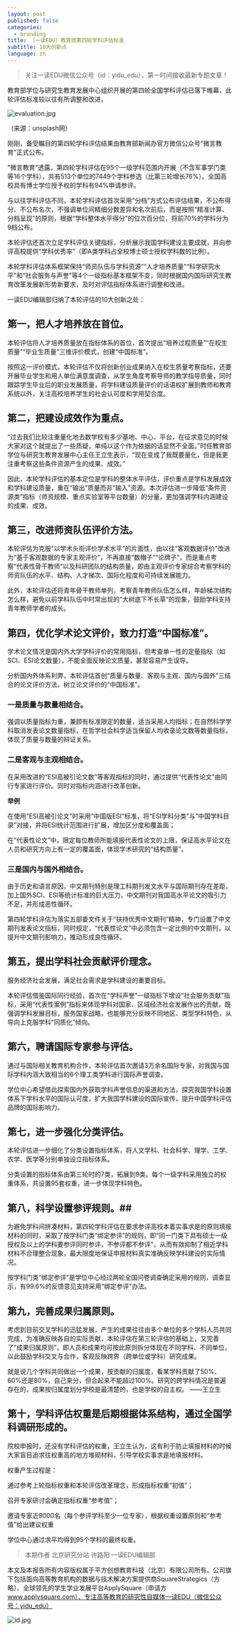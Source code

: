 ```yaml
---
layout: post
published: false
categories:
  - branding
title: ［一读EDU］教育部第四轮学科评估标准
subtitle: 10大创新点
language: zh
---
```

> 关注一读EDU微信公众号（id：yidu_edu），第一时间接收最新专题文章！

教育部学位与研究生教育发展中心组织开展的第四轮全国学科评估已落下帷幕，此轮评估标准较以往有所调整和改进。

![evaluation.jpg]({{site.baseurl}}/image/evaluation.jpg)

（来源：unsplash网）

刚刚，备受瞩目的第四轮学科评估结果由教育部新闻办官方微信公众号“微言教育”正式公布。

“微言教育”透露，第四轮学科评估在95个一级学科范围内开展（不含军事学门类等16个学科），共有513个单位的7449个学科参选（比第三轮增长76%）。全国高校具有博士学位授予权的学科有94%申请参评。

与以往学科评估不同，本轮学科评估首次采用“分档”方式公布评估结果，不公布得分、不公布名次，不强调单位间精细分数差异和名次前后，而是按照“精准计算、分档呈现”的原则，根据“学科整体水平得分”的位次百分位，将前70%的学科分为9档公布。

本轮评估还首次立足学科评估关键指标，分析展示我国学科建设主要成就，并向参评高校提供“学科优秀率”（即A类学科占全校博士硕士授权学科数的比例）。

本轮学科评估体系框架保持“师资队伍与学科资源”“人才培养质量”“科学研究水平”和“社会服务与声誉”等4个一级指标基本框架不变，同时根据国内国际研究生教育改革发展新形势新要求，及时对评估指标体系进行调整和改进。

一读EDU编辑部归纳了本轮评估的10大创新之处：

## 第一，把人才培养放在首位。

本轮评估将人才培养质量放在指标体系的首位，首次提出“培养过程质量”“在校生质量”“毕业生质量”三维评价模式，创建“中国标准”。

按照这一评价模式，本轮评估不仅将创新创业成果纳入在校生质量考察指标，还要开展毕业学生和用人单位满意度调查，从学生角度考察导师的教学指导质量，同时跟踪学生毕业后的职业发展质量，将学科建设质量评价的话语权扩展到教师和教育系统以外，关注高校培养学生的社会认可度和学用契合度。

## 第二，把建设成效作为重点。

“过去我们比较注重量化地去数学校有多少基地、中心、平台，在征求意见的时候大家对这个就提出了一些质疑，单纯以这个作为依据的话显然不全面。”时任教育部学位与研究生教育发展中心主任王立生表示，“现在变成了我既要量化，但是我更注重考察这些条件资源产生的成果、成效。”

因此，本轮学科评估的基本定位是学科的整体水平评估，评价重点是学科发展成效和学科建设质量，重在“输出”质量而非“输入”资源。本次评估进一步降低“条件资源类”指标（师资规模、重点实验室等平台数量）的分量，更加强调学科内涵建设的成果、成效。

## 第三，改进师资队伍评价方法。

本轮评估为克服“以学术头衔评价学术水平”的片面性，由以往“客观数据评价”改进为“基于客观数据的专家主观评价”，不再直接“数帽子”“论牌子”，而是重点考察“代表性骨干教师”以及科研团队的结构质量，即由主观评价专家综合考察学科的师资队伍的水平、结构、人才梯次、国际化程度和可持续发展能力。

此外，本轮评估还将青年骨干教师单列，考察青年教师队伍怎么样，年龄梯次结构怎么样，避免以前学科队伍中时常出现的“大树底下不长草”的现象，鼓励学科支持青年教师学者的成长。

## 第四，优化学术论文评价，致力打造“中国标准”。

学术论文情况是国内外大学学科评价的常用指标，但考查单一性的定量指标（如SCI、ESI论文数量），不能全面反映论文质量，甚至容易产生误导。

分析国内外体系利弊，本轮评估首创“质量与数量、客观与主观、国内与国外”三结合的论文评价方法，树立论文评价的“中国标准”。

### 一是质量与数量相结合。

强调以质量指标为重，兼顾有标准限定的数量，适当采用人均指标；在自然科学学科取消发表论文数量指标，在哲学社会科学适当保留人均收录论文数等数量指标，体现了质量与数量的辩证关系。

### 二是客观与主观相结合。

在采用改进的“ESI高被引论文数”等客观指标的同时，通过提供“代表性论文”由同行专家进行评价。同时对指标内涵进行改革创新。

**举例**

在使用“ESI高被引论文”时采用“中国版ESI”标准，将“ESI学科分类”与“中国学科目录”对接，并将ESI统计范围进行扩展，增加区分度和覆盖面；

在“代表性论文”中，限定每位教师所能填报代表性论文的上限，保证高水平论文在人员和研究方向上有一定的覆盖面，体现学术研究的“结构质量”。

### 三是国内与国外相结合。

由于历史和语言原因，中文期刊特别是理工科期刊发文水平与国际期刊存在差距，加上国外SCI、ESI等统计标准的巨大压力，中文期刊对我国高水平论文的吸引力不足，并形成恶性循环。

第四轮学科评估为落实五部委文件关于“扶持优秀中文期刊”精神，专门设置了中文期刊发表论文指标，同时规定，“代表性论文”中必须包含一定比例的中文期刊，以提升中文期刊影响力，推动形成良性循环。

## 第五，提出学科社会贡献评价理念。

服务经济社会发展，满足社会需求是学科建设的重要目标。

本轮评估借鉴国际同行经验，首次在“学科声誉”一级指标下增设“社会服务贡献”指标，采用“代表性案例”指标来体现学科对国家、区域经济社会发展作出的贡献，既强调学科发展目标，服务国家战略，也能够充分反映不同地区、类型学科特色，从导向上克服学科“同质化”倾向。

## 第六，聘请国际专家参与评估。

通过与国际相关教育机构合作，本轮评估首次邀请3万余名国际专家，对我国与国际学科内涵大致相当的6个理工类学科进行国际声誉调查。

学位中心希望借此探索国内外获取学科声誉信息的渠道和方法，探究我国学科设置体系下学科水平的国际认可度，扩大我国学科建设的国际宣传，提升中国学科评估品牌的国际影响力。

## 第七，进一步强化分类评估。

本轮评估进一步细化了分类设置指标体系，将人文学科、社会科学、理学、工学、农学、医学等分别单独设立指标体系。

分类设置的指标体系由第三轮时的7类，拓展到9类。每个一级学科采用独立的权重体系，共设置95套权重，进一步体现学科特色。

## 第八，科学设置参评规则。##

为避免学科间拼凑材料，第四轮学科评估在要求参评高校本着实事求是的原则填报材料的同时，采取了按学科门类“绑定参评”的规则，即“同一门类下具有硕士一级授权及以上的学科要参评同时参评，不参评都不参评”，从而有效抑制了相近学科材料不合理整合现象，最大限度地保证申报材料真实准确反映学科建设的实际情况。

按学科门类“绑定参评”是学位中心经过两轮全国问卷调查确定采用的规则，调查显示，有99.6%的反馈意见支持采用“绑定参评”办法。

## 第九，完善成果归属原则。

考虑到目前交叉学科的迅猛发展，产生的成果往往由多个单位的多个学科人员共同完成，为准确反映各自的实际贡献，本轮评估在第三轮评估的基础上，又完善了“成果归属原则”，即人员和成果均可按此原则拆分体现在不同学科、不同单位，以此鼓励学科交叉与合作，客观反映跨界（跨单位或学科）研究成果。

就是说几个学科共同做出一个成果，按贡献的归属度，看某学科贡献了50%、60%还是80%，自己来分，但合起来不能超过100%。研究的跨学科情况是普遍存在的，成果按归属度划分学校是最清楚的，也是学校的自主权。
 ——王立生

## 第十，学科评估权重是后期根据体系结构，通过全国学科调研形成的。

院校申报时，还没有学科评估的权重，王立生认为，这有利于防止填报材料的时候大家盲目追求往权重高的地方堆砌材料，引导学校实事求是地填报材料。

权重产生过程是：

通过参考上轮指标权重和本轮评估改革理念，形成指标权重“初值”；

召开专家研讨会确定指标权重“参考值”；

邀请专家近9000名（每个参评学科至少一位专家），根据权重设置原则和“参考值”给出建议权重

学位中心通过求平均得到95个学科的最终权重。


> 本期作者
北京研究分站 许路阳
一读EDU编辑部

本文及本报告所有内容版权属于平方创想教育科技（北京）有限公司所有。公司旗下包括面向高等教育机构的数据与技术解决方案提供商SquareStrategics（方略）、全球领先的学生学业发展平台ApplySquare（申请方 www.applysquare.com）、专注高等教育的研究性自媒体一读EDU（微信公众号：yidu_edu）

![id.jpg]({{site.baseurl}}/image/id.jpg)
